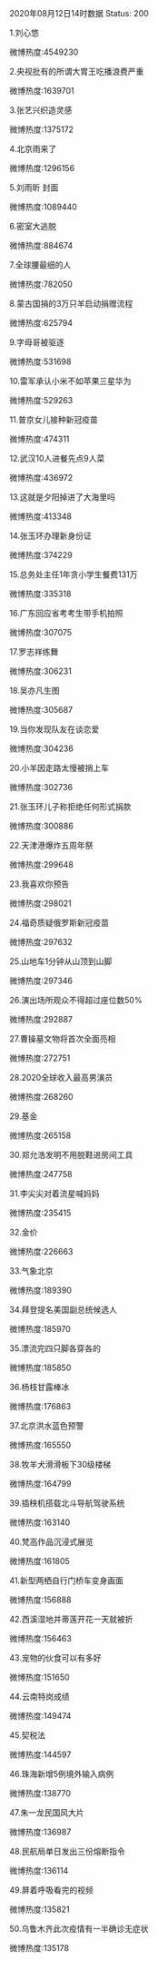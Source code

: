 2020年08月12日14时数据
Status: 200

1.刘心悠

微博热度:4549230

2.央视批有的所谓大胃王吃播浪费严重

微博热度:1639701

3.张艺兴织造灵感

微博热度:1375172

4.北京雨来了

微博热度:1296156

5.刘雨昕 封面

微博热度:1089440

6.密室大逃脱

微博热度:884674

7.全球腰最细的人

微博热度:782050

8.蒙古国捐的3万只羊启动捐赠流程

微博热度:625794

9.字母哥被驱逐

微博热度:531698

10.雷军承认小米不如苹果三星华为

微博热度:529263

11.普京女儿接种新冠疫苗

微博热度:474311

12.武汉10人进餐先点9人菜

微博热度:436972

13.这就是夕阳掉进了大海里吗

微博热度:413348

14.张玉环办理新身份证

微博热度:374229

15.总务处主任1年贪小学生餐费131万

微博热度:335318

16.广东回应省考考生带手机拍照

微博热度:307075

17.罗志祥练舞

微博热度:306231

18.吴亦凡生图

微博热度:305687

19.当你发现队友在谈恋爱

微博热度:304236

20.小羊因走路太慢被捎上车

微博热度:302736

21.张玉环儿子称拒绝任何形式捐款

微博热度:300886

22.天津港爆炸五周年祭

微博热度:299648

23.我喜欢你预告

微博热度:298021

24.福奇质疑俄罗斯新冠疫苗

微博热度:297632

25.山地车1分钟从山顶到山脚

微博热度:297346

26.演出场所观众不得超过座位数50%

微博热度:292887

27.曹操墓文物将首次全面亮相

微博热度:272751

28.2020全球收入最高男演员

微博热度:268260

29.基金

微博热度:265158

30.郑允浩发明不用脱鞋进房间工具

微博热度:247758

31.李尖尖对着流星喊妈妈

微博热度:235415

32.金价

微博热度:226663

33.气象北京

微博热度:189390

34.拜登提名美国副总统候选人

微博热度:185970

35.漂流完四只脚各穿各的

微博热度:185850

36.杨枝甘露棒冰

微博热度:176863

37.北京洪水蓝色预警

微博热度:165550

38.牧羊犬滑滑板下30级楼梯

微博热度:164799

39.插秧机搭载北斗导航驾驶系统

微博热度:163140

40.梵高作品沉浸式展览

微博热度:161805

41.新型两栖自行门桥车变身画面

微博热度:156888

42.西溪湿地并蒂莲开花一天就被折

微博热度:156463

43.宠物的伙食可以有多好

微博热度:151650

44.云南特岗成绩

微博热度:149474

45.契税法

微博热度:144597

46.珠海新增5例境外输入病例

微博热度:138770

47.朱一龙民国风大片

微博热度:136987

48.民航局单日发出三份熔断指令

微博热度:136114

49.屏着呼吸看完的视频

微博热度:135821

50.乌鲁木齐此次疫情有一半确诊无症状

微博热度:135178

